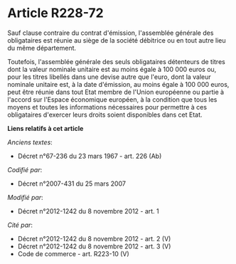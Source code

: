# Article R228-72

Sauf clause contraire du contrat d'émission, l'assemblée générale des obligataires est réunie au siège de la société
débitrice ou en tout autre lieu du même département.

Toutefois, l'assemblée générale des seuls obligataires détenteurs de titres dont la valeur nominale unitaire est au moins
égale à 100 000 euros ou, pour les titres libellés dans une devise autre que l'euro, dont la valeur nominale unitaire est, à
la date d'émission, au moins égale à 100 000 euros, peut être réunie dans tout Etat membre de l'Union européenne ou partie à
l'accord sur l'Espace économique européen, à la condition que tous les moyens et toutes les informations nécessaires pour
permettre à ces obligataires d'exercer leurs droits soient disponibles dans cet Etat.

**Liens relatifs à cet article**

_Anciens textes_:

  - Décret n°67-236 du 23 mars 1967 - art. 226 (Ab)

_Codifié par_:

  - Décret n°2007-431 du 25 mars 2007

_Modifié par_:

  - Décret n°2012-1242 du 8 novembre 2012 - art. 1

_Cité par_:

  - Décret n°2012-1242 du 8 novembre 2012 - art. 2 (V)
  - Décret n°2012-1242 du 8 novembre 2012 - art. 3 (V)
  - Code de commerce - art. R223-10 (V)
